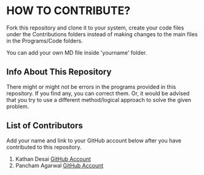 # HOW TO CONTRIBUTE?

Fork this repository and clone it to your system, create your code files under the Contributions folders instead of making changes to the main files in the Programs/Code folders.

You can add your own MD file inside 'yourname' folder.

## Info About This Repository

There might or might not be errors in the programs provided in this repository. If you find any, you can correct them. Or, it would be advised that you try to use a different method/logical approach to solve the given problem.

## List of Contributors

Add your name and link to your GitHub account below after you have contributed to this repository.

1. Kathan Desai [GitHub Account](https://www.github.com/kathan3009)
2. Pancham Agarwal [GitHub Account](https://www.github.com/pancham1603)
